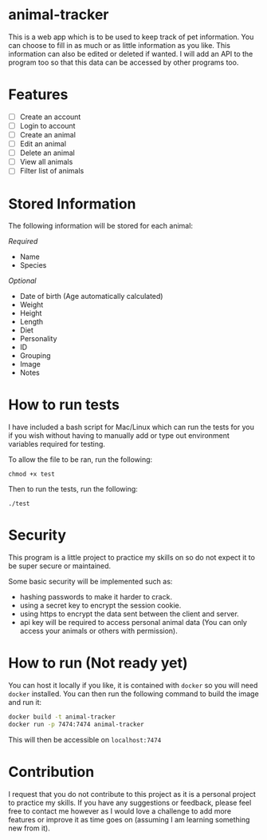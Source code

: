 # animal-tracker

This is a web app which is to be used to keep track of pet information. You can choose to fill in as much or as little information as you like. This information can also be edited or deleted if wanted. I will add an API to the program too so that this data can be accessed by other programs too.

# Features

- [ ] Create an account
- [ ] Login to account
- [ ] Create an animal
- [ ] Edit an animal
- [ ] Delete an animal
- [ ] View all animals
- [ ] Filter list of animals

# Stored Information

The following information will be stored for each animal:

*Required*
- Name
- Species

*Optional*
- Date of birth (Age automatically calculated)
- Weight
- Height
- Length
- Diet
- Personality
- ID
- Grouping
- Image
- Notes

# How to run tests

I have included a bash script for Mac/Linux which can run the tests for you if you wish without having to manually add or type out environment variables required for testing. 

To allow the file to be ran, run the following:

`chmod +x test`

Then to run the tests, run the following:

`./test`

# Security 

This program is a little project to practice my skills on so do not expect it to be super secure or maintained.

Some basic security will be implemented such as:
- hashing passwords to make it harder to crack.
- using a secret key to encrypt the session cookie.
- using https to encrypt the data sent between the client and server.
- api key will be required to access personal animal data (You can only access your animals or others with permission).

# How to run (Not ready yet)

You can host it locally if you like, it is contained with `docker` so you will need `docker` installed. You can then run the following command to build the image and run it:

```bash
docker build -t animal-tracker
docker run -p 7474:7474 animal-tracker
```

This will then be accessible on `localhost:7474`

# Contribution

I request that you do not contribute to this project as it is a personal project to practice my skills. If you have any suggestions or feedback, please feel free to contact me however as I would love a challenge to add more features or improve it as time goes on (assuming I am learning something new from it).
